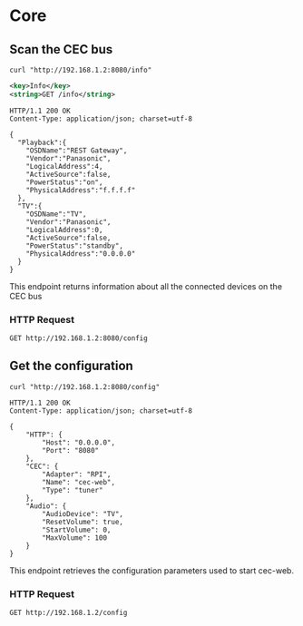 # Core

## Scan the CEC bus

```shell
curl "http://192.168.1.2:8080/info"
```

```xml
<key>Info</key>
<string>GET /info</string>
```

```http
HTTP/1.1 200 OK
Content-Type: application/json; charset=utf-8

{
  "Playback":{
    "OSDName":"REST Gateway",
    "Vendor":"Panasonic",
    "LogicalAddress":4,
    "ActiveSource":false,
    "PowerStatus":"on",
    "PhysicalAddress":"f.f.f.f"
  },
  "TV":{
    "OSDName":"TV",
    "Vendor":"Panasonic",
    "LogicalAddress":0,
    "ActiveSource":false,
    "PowerStatus":"standby",
    "PhysicalAddress":"0.0.0.0"
  }
}
```

This endpoint returns information about all the connected devices on the CEC bus

### HTTP Request

`GET http://192.168.1.2:8080/config`

## Get the configuration

```shell
curl "http://192.168.1.2:8080/config"
```

```http
HTTP/1.1 200 OK
Content-Type: application/json; charset=utf-8

{
    "HTTP": {
        "Host": "0.0.0.0",
        "Port": "8080"
    },
    "CEC": {
        "Adapter": "RPI",
        "Name": "cec-web",
        "Type": "tuner"
    },
    "Audio": {
        "AudioDevice": "TV",
        "ResetVolume": true,
        "StartVolume": 0,
        "MaxVolume": 100
    }
}
```

This endpoint retrieves the configuration parameters used to start cec-web.

### HTTP Request

`GET http://192.168.1.2/config`